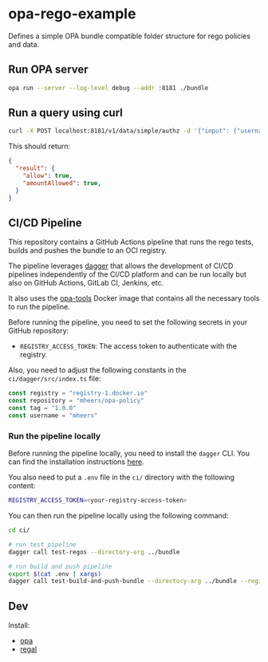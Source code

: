 # opa-rego-example

Defines a simple OPA bundle compatible folder structure for rego policies and data.

## Run OPA server

```bash
opa run --server --log-level debug --addr :8181 ./bundle
```

## Run a query using curl

```bash
curl -X POST localhost:8181/v1/data/simple/authz -d '{"input": {"username": "marcel"}}' | jq
```

This should return:

```json
{
  "result": {
    "allow": true,
    "amountAllowed": true,
  }
}
```

## CI/CD Pipeline

This repository contains a GitHub Actions pipeline that runs the rego tests, builds and pushes the bundle to an OCI registry.

The pipeline leverages [dagger](https://dagger.io/) that allows the development of CI/CD pipelines independently of the CI/CD platform and can be run locally but also on GitHub Actions, GitLab CI, Jenkins, etc.

It also uses the [opa-tools](https://github.com/mheers/opa-tools) Docker image that contains all the necessary tools to run the pipeline.

Before running the pipeline, you need to set the following secrets in your GitHub repository:

- `REGISTRY_ACCESS_TOKEN`: The access token to authenticate with the registry.

Also, you need to adjust the following constants in the `ci/dagger/src/index.ts` file:

```ts
const registry = "registry-1.docker.io"
const repository = "mheers/opa-policy"
const tag = "1.0.0"
const username = "mheers"
```

### Run the pipeline locally

Before running the pipeline locally, you need to install the `dagger` CLI. You can find the installation instructions [here](https://docs.dagger.io/install).

You also need to put a `.env` file in the `ci/` directory with the following content:

```bash
REGISTRY_ACCESS_TOKEN=<your-registry-access-token>
```

You can then run the pipeline locally using the following command:

```bash
cd ci/

# run test pipeline
dagger call test-regos --directory-arg ../bundle

# run build and push pipeline
export $(cat .env | xargs)
dagger call test-build-and-push-bundle --directory-arg ../bundle --registry-token=env:REGISTRY_ACCESS_TOKEN
```

## Dev

Install:

- [opa](https://www.openpolicyagent.org/docs/latest/#running-opa)
- [regal](https://docs.styra.com/regal)
